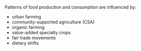 Patterns of food production and consumption are influenced by: 
- urban farming
- community-supported agriculture (CSA)
- organic farming 
- value-added specialty crops
- fair trade movements
- dietary shifts
